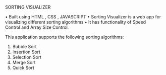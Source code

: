 SORTING VISUALIZER

•	Built using HTML , CSS , JAVASCRIPT
•	Sorting Visualizer is a web app for visualizing different sorting algorithms
•	It has functionality of Speed Control and Array Size Control.


This application supports the following sorting algorithms:

1) Bubble Sort
2) Insertion Sort
3) Selection Sort
4) Merge Sort
5) Quick Sort
